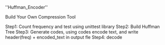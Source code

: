 ''Huffman_Encoder''  

Build Your Own Compression Tool

Step1: Count frequency and test using unittest library
Step2: Build Huffman Tree
Step3: Generate codes, using codes encode text, and write header(freq) + encoded_text in output fle
Step4: decode
